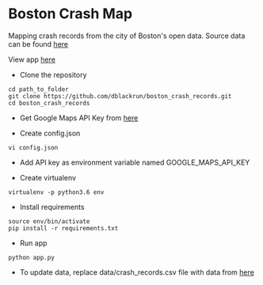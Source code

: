 # Boston Crash Map

Mapping crash records from the city of Boston's open data. Source data can be found [here](https://data.boston.gov/dataset/vision-zero-crash-records)

View app [here](https://boston-crash-map.herokuapp.com/)

* Clone the repository

```
cd path_to_folder
git clone https://github.com/dblackrun/boston_crash_records.git
cd boston_crash_records
```

* Get Google Maps API Key from [here](https://developers.google.com/maps/documentation/javascript/get-api-key)

* Create config.json

```
vi config.json
```

* Add API key as environment variable named GOOGLE_MAPS_API_KEY

* Create virtualenv

```
virtualenv -p python3.6 env
```

* Install requirements

```
source env/bin/activate
pip install -r requirements.txt
```

* Run app

```
python app.py
```

* To update data, replace data/crash_records.csv file with data from [here](https://data.boston.gov/dataset/vision-zero-crash-records)
